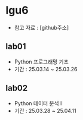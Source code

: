 # lgu6

- 참고 자료 : [github주소]

## lab01
- Python 프로그래밍 기초
- 기간 : 25.03.14 ~ 25.03.26

## lab02
- Python 데이터 분석 I
- 기간 : 25.03.28 ~ 25.04.11